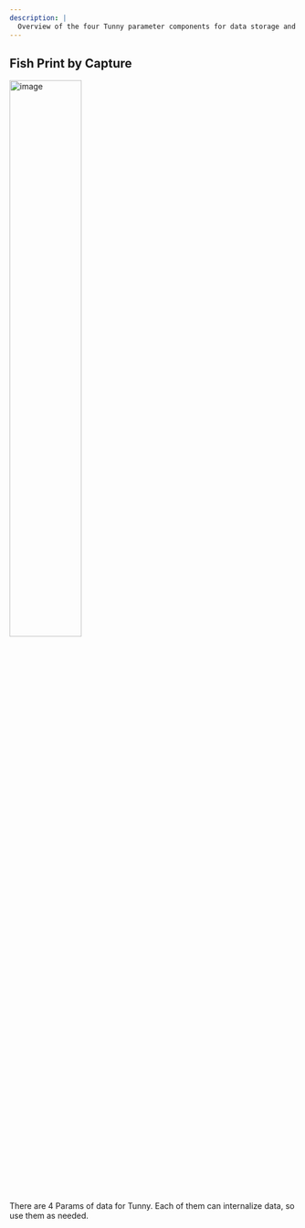 ```yaml
---
description: |
  Overview of the four Tunny parameter components for data storage and internalization.
---
```


## Fish Print by Capture

<img width="50%" alt="image" src="/images/docs_v1/gh-components/params.png">

There are 4 Params of data for Tunny. Each of them can internalize data, so use
them as needed.
